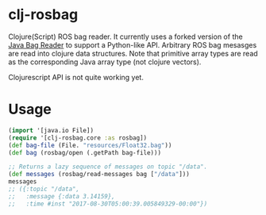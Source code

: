 # clj-rosbag

Clojure(Script) ROS bag reader. It currently uses a forked version of the [Java Bag Reader](https://github.com/cartesian-theatrics/bag-reader-java) to support a Python-like API. Arbitrary ROS bag mesasges are
read into clojure data structures. Note that primitive array types are read as the corresponding Java array type (not clojure vectors).

Clojurescript API is not quite working yet.

# Usage

```clojure
(import '[java.io File])
(require '[clj-rosbag.core :as rosbag])
(def bag-file (File. "resources/Float32.bag"))
(def bag (rosbag/open (.getPath bag-file)))

;; Returns a lazy sequence of messages on topic "/data".
(def messages (rosbag/read-messages bag ["/data"]))
messages
;; ({:topic "/data",
;;   :message {:data 3.14159},
;;   :time #inst "2017-08-30T05:00:39.005849329-00:00"})
```

